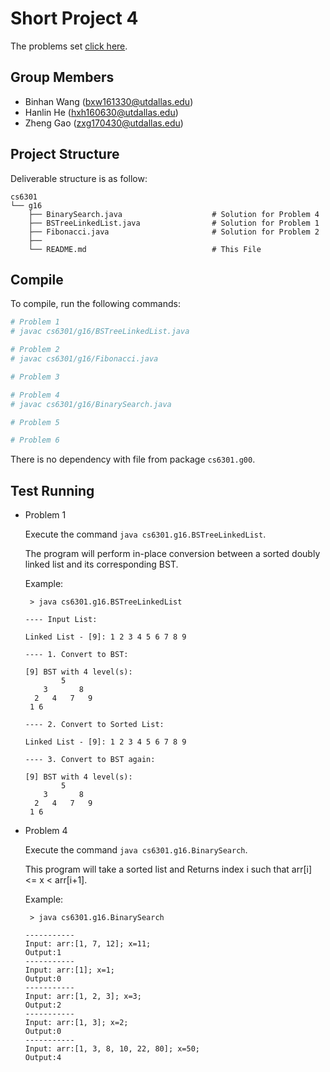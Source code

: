 Short Project 4
================

The problems set [click here](./sp4-recursion-2017f.md).

Group Members
-------------

- Binhan Wang (bxw161330@utdallas.edu)
- Hanlin He (hxh160630@utdallas.edu)
- Zheng Gao (zxg170430@utdallas.edu)

Project Structure
-----------------

Deliverable structure is as follow:

    cs6301
    └── g16
        ├── BinarySearch.java                    # Solution for Problem 4 
        ├── BSTreeLinkedList.java                # Solution for Problem 1
        ├── Fibonacci.java                       # Solution for Problem 2
        ├── 
        └── README.md                            # This File 

Compile
-------

To compile, run the following commands:

```bash
# Problem 1
# javac cs6301/g16/BSTreeLinkedList.java

# Problem 2
# javac cs6301/g16/Fibonacci.java

# Problem 3

# Problem 4
# javac cs6301/g16/BinarySearch.java

# Problem 5

# Problem 6
```

There is no dependency with file from package `cs6301.g00`.

Test Running
------------

- Problem 1

    Execute the command `java cs6301.g16.BSTreeLinkedList`.

    The program will perform in-place conversion between a sorted doubly 
    linked list and its corresponding BST. 

    Example:

    ```
     > java cs6301.g16.BSTreeLinkedList 
     
    ---- Input List:
    
    Linked List - [9]: 1 2 3 4 5 6 7 8 9
    
    ---- 1. Convert to BST:
    
    [9] BST with 4 level(s):
            5
        3       8
      2   4   7   9
     1 6
    
    ---- 2. Convert to Sorted List:
    
    Linked List - [9]: 1 2 3 4 5 6 7 8 9
    
    ---- 3. Convert to BST again:
    
    [9] BST with 4 level(s):
            5
        3       8
      2   4   7   9
     1 6

    ```
    

- Problem 4

    Execute the command `java cs6301.g16.BinarySearch`.

    This program will take a sorted list and  Returns index i such that arr[i] <= x < arr[i+1]. 

    Example:

    ```
     > java cs6301.g16.BinarySearch 
     
    -----------
    Input: arr:[1, 7, 12]; x=11;
    Output:1
    -----------
    Input: arr:[1]; x=1;
    Output:0
    -----------
    Input: arr:[1, 2, 3]; x=3;
    Output:2
    -----------
    Input: arr:[1, 3]; x=2;
    Output:0
    -----------
    Input: arr:[1, 3, 8, 10, 22, 80]; x=50;
    Output:4
    ```

